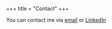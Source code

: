 +++
title = "Contact"
+++

You can contact me via [email](mailto:jay@jayesh.dev) or [LinkedIn](https://www.linkedin.com/in/jayeshkv)